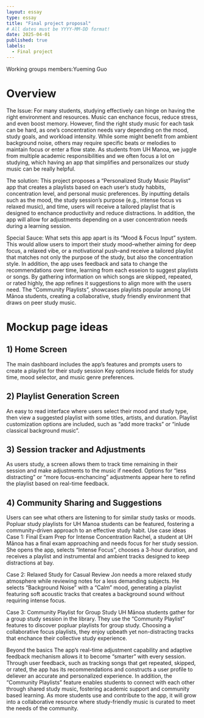 ```yaml
---
layout: essay
type: essay
title: "Final project proposal"
# All dates must be YYYY-MM-DD format!
date: 2025-04-01
published: true
labels:
  - Final project
---
```

Working groups members:Yueming Guo 
<h1>Overview</h1>
The Issue: For many students, studying effectively can hinge on having the right environment and resources. Music can enchance focus, reduce stress, and even boost memory. However, find the right study music for each task can be hard, as one’s concentration needs vary depending on the mood, study goals, and workload intensity. While some might benefit from ambient background noise, others may require specific beats or melodies to maintain focus or enter a flow state. As students from UH Manoa, we juggle from multiple academic responsibilities and we often focus a lot on studying, which having an app that simplifies and personalizes our study music can be really helpful.

The solution: This project proposes a “Personalized Study Music Playlist” app that creates a playlists based on each user’s study habbits, concentration level, and personal music preferences. By inputting details such as the mood, the study session’s purpose (e.g., intense focus vs relaxed music), and time, users will receive a tailored playlist that is designed to enchance productivity and reduce distractions. In addition, the app will allow for adjustments depending on a user concentration needs during a learning session.

Special Sauce: What sets this app apart is its “Mood & Focus Input” system. This would allow users to import their study mood–whether aiming for deep focus, a relaxed vibe, or a motivational push–and receive a tailored playlist that matches not only the purpose of the study, but also the concentration style. In addition, the app uses feedback and sata to change the recommendations over time, learning from each esseion to suggest playlists or songs. By gathering information on which songs are skipped, repeated, or rated highly, the app refines it suggestions to align more with the users need. The “Community Playlists”, showcases playlists popular among UH Mānoa students, creating a collaborative, study friendly environment that draws on peer study music.

<h1>Mockup page ideas</h1>
<h2>1) Home Screen</h2>

The main dashboard includes the app’s features and prompts users to create a playlist for their study session
Key options include fields for study time, mood selector, and music genre preferences.
<h2>2) Playlist Generation Screen</h2>

An easy to read interface where users select their mood and study type, then view a suggested playlist with some titles, artists, and duration.
Playlist customization options are included, such as “add more tracks” or “inlude classical background music”.
<h2>3) Session tracker and Adjustments</h2>

As users study, a screen allows them to track time remaining in their session and make adjustments to the music if needed.
Options for “less distracting” or “more focus-enchancing” adjustments appear here to refind the playlist based on real-time feedback.
<h2>4) Community Sharing and Suggestions</h2>

Users can see what others are listening to for similar study tasks or moods.
Popluar study playlists for UH Manoa students can be featured, fostering a community-driven approach to an effective study habit.
Use case ideas
Case 1: Final Exam Prep for Intense Concentration Rachel, a student at UH Mānoa has a final exam approaching and needs focus for her study session. She opens the app, selects “Intense Focus”, chooses a 3-hour duration, and receives a playlist and instrumental and ambient tracks designed to keep distractions at bay.

Case 2: Relaxed Study for Casual Review Jon needs a more relaxed study atmosphere while reviewing notes for a less demanding subjects. He selects “Background Noise” with a “Calm” mood, generating a playlist featuring soft acoustic tracks that creates a background sound without requiring intense focus.

Case 3: Community Playlist for Group Study UH Mānoa students gather for a group study session in the library. They use the “Community Playlist” features to discover popluar playlists for group study. Choosing a collaborative focus playlists, they enjoy upbeath yet non-distracting tracks that enchance their collective study experience.

Beyond the basics
The app’s real-time adjustment capability and adaptive feedback mechanism allows it to become “smarter” with every session. Through user feedback, such as tracking songs that get repeated, skipped, or rated, the app has its recommendations and constructs a user profile to deliever an accurate and personalized experience. In addition, the “Community Playlists” feature enables students to connect with each other through shared study music, fostering academic support and community based learning. As more students use and contribute to the app, it will grow into a collaborative resource where study-friendly music is curated to meet the needs of the community.
